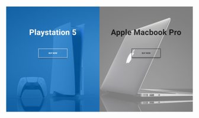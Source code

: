 ![alt text](https://github.com/loverphp487/split-landing-page/blob/main/images/Untitled.jpg?raw=true)

